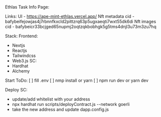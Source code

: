 Ethlas Task Info Page:

Links:
UI - https://ape-mint-ethlas.vercel.app/
Nft metadata cid - bafybeifejowjas4j7rbnnfkxcld2pittzrq63p5ugxaeqti7wxt55dk6di
Nft images cid - bafybeicr33bcjged65nupmj2oqtzqkbobhgk5g5tms4dnjl3u73m3zu7hq

Stack:
Frontend:
- Nextjs
- Reactjs
- Tailwindcss
- Web3.js
SC:
- Hardhat
- Alchemy

Start ToDo:
[ ] fill .env
[ ] nmp install or yarn
[ ] npm run dev or yarn dev


Deploy SC:
- update/add whitelist with your address
- npx hardhat run scripts/deployContract.js --network goerli
- take the new address and update dapp.config.js
